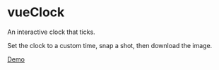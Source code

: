 # vueClock
An interactive clock that ticks. 

Set the clock to a custom time, snap a shot, then download the image.

[Demo](https://codepen.io/chri_del/full/qJQKLY/")
